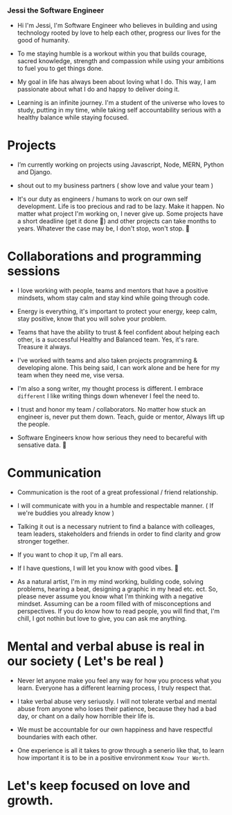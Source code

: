### Jessi the Software Engineer   


- Hi I'm Jessi, I'm Software Engineer who believes in building and using technology rooted by love to help each other, progress our lives for the good of     humanity.

- To me staying humble is a workout within you that builds courage, sacred knowledge, strength and compassion while using your ambitions to fuel you to get   things done. 

- My goal in life has always been about loving what I do. This way, I am passionate about what I do and happy to deliver doing it. 

- Learning is an infinite journey. I'm a student of the universe who loves to study, putting in my time, while taking self accountability serious with a     healthy balance while staying focused.


# Projects

- I’m currently working on projects using Javascript, Node, MERN, Python and Django.

- shout out to my business partners ( show love and value your team ) 
  
- It's our duty as engineers / humans to work on our own self development. Life is too precious and rad to be lazy. Make it happen. No matter what project   I'm working on, I never give up. Some projects have a short deadline (get it done 💯) and other projects can take months to years. Whatever the case may   be, I don't stop, won't stop. 💯


# Collaborations and programming sessions

- I love working with people, teams and mentors that have a positive mindsets, whom stay calm and stay kind while going through code.

- Energy is everything, it's important to protect your energy, keep calm, stay positive, know that you will solve your problem. 

- Teams that have the ability to trust & feel confident about helping each other, is a successful Healthy and Balanced team. Yes, it's rare. Treasure it     always. 

- I've worked with teams and also taken projects programming & developing alone. This being said, I can work alone and be here for my team when they         need me, vise versa.

- I'm also a song writer, my thought process is different. I embrace `different` I like writing things down whenever I feel the need to. 

- I trust and honor my team / collaborators. No matter how stuck an engineer is, never put them down. Teach, guide or mentor, Always lift up the             people.

- Software Engineers know how serious they need to becareful with sensative data. 💯  

  
# Communication

- Communication is the root of a great professional / friend relationship.

- I will communicate with you in a humble and respectable manner. ( If we're buddies you already know )

- Talking it out is a necessary nutrient to find a balance with colleages, team leaders, stakeholders and friends in order to find clarity and grow           stronger together.

- If you want to chop it up, I'm all ears. 

- If I have questions, I will let you know with good vibes. 💯

- As a natural artist, I'm in my mind working, building code, solving problems, hearing a beat, designing a graphic in my head etc. ect. So, please never     assume you know what I'm thinking with a negative mindset. Assuming can be a room filled with of misconceptions and perspectives. If you do know how to     read people, you will find that, I'm chill, I got nothin but love to give, you can ask me anything.


# Mental and verbal abuse is real in our society ( Let's be real ) 

- Never let anyone make you feel any way for how you process what you learn. Everyone has a different learning process, I truly respect that. 
 
- I take verbal abuse very seriuosly. I will not tolerate verbal and mental abuse from anyone who loses their patience, because they had a bad day, or       chant on a daily how horrible their life is. 

- We must be accountable for our own happiness and have respectful boundaries with each other.

- One experience is all it takes to grow through a senerio like that, to learn how important it is to be in a positive environment `Know Your Worth`.

 
# Let's keep focused on love and growth. 

